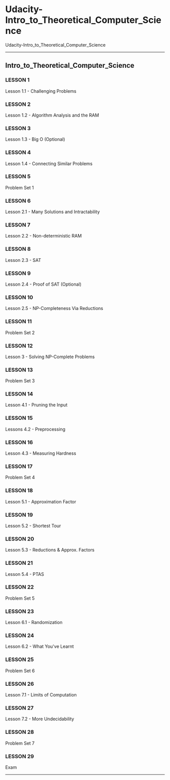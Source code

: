 # Udacity-Intro_to_Theoretical_Computer_Science
Udacity-Intro_to_Theoretical_Computer_Science




-------

## Intro_to_Theoretical_Computer_Science

### LESSON 1
Lesson 1.1 - Challenging Problems

### LESSON 2
Lesson 1.2 - Algorithm Analysis and the RAM

### LESSON 3
Lesson 1.3 - Big O (Optional)

### LESSON 4
Lesson 1.4 - Connecting Similar Problems

### LESSON 5
Problem Set 1

### LESSON 6
Lesson 2.1 - Many Solutions and Intractability

### LESSON 7
Lesson 2.2 - Non-deterministic RAM

### LESSON 8
Lesson 2.3 - SAT

### LESSON 9
Lesson 2.4 - Proof of SAT (Optional)

### LESSON 10
Lesson 2.5 - NP-Completeness Via Reductions

### LESSON 11
Problem Set 2

### LESSON 12
Lesson 3 - Solving NP-Complete Problems

### LESSON 13
Problem Set 3

### LESSON 14
Lesson 4.1 - Pruning the Input

### LESSON 15
Lessons 4.2 - Preprocessing

### LESSON 16
Lesson 4.3 - Measuring Hardness

### LESSON 17
Problem Set 4

### LESSON 18
Lesson 5.1 - Approximation Factor

### LESSON 19
Lesson 5.2 - Shortest Tour

### LESSON 20
Lesson 5.3 - Reductions & Approx. Factors

### LESSON 21
Lesson 5.4 - PTAS

### LESSON 22
Problem Set 5

### LESSON 23
Lesson 6.1 - Randomization

### LESSON 24
Lesson 6.2 - What You've Learnt

### LESSON 25
Problem Set 6

### LESSON 26
Lesson 7.1 - Limits of Computation

### LESSON 27
Lesson 7.2 - More Undecidability

### LESSON 28
Problem Set 7

### LESSON 29
Exam


-------




